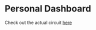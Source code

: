 # Personal Dashboard
Check out the actual circuit [here](https://wokwi.com/projects/405455420758189057)
